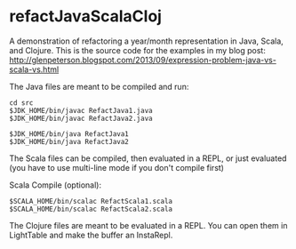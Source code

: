 refactJavaScalaCloj
===================

A demonstration of refactoring a year/month representation in Java, Scala, and Clojure.
This is the source code for the examples in my blog post:
http://glenpeterson.blogspot.com/2013/09/expression-problem-java-vs-scala-vs.html

The Java files are meant to be compiled and run:
<pre><code>cd src
$JDK_HOME/bin/javac RefactJava1.java 
$JDK_HOME/bin/javac RefactJava2.java 

$JDK_HOME/bin/java RefactJava1
$JDK_HOME/bin/java RefactJava2</code></pre>

The Scala files can be compiled, then evaluated in a REPL, or just evaluated (you have to use multi-line mode if you don't compile first)

Scala Compile (optional):
<pre><code>$SCALA_HOME/bin/scalac RefactScala1.scala 
$SCALA_HOME/bin/scalac RefactScala2.scala</code></pre>


The Clojure files are meant to be evaluated in a REPL.  You can open them in LightTable and make the buffer an InstaRepl.
